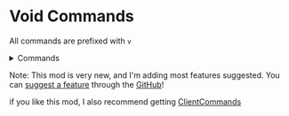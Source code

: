 
# Void Commands

All commands are prefixed with ```v```

<details>
<summary>Commands</summary>

| Command                                 | Description                                                                                          |
|-----------------------------------------|------------------------------------------------------------------------------------------------------|
| ```vget <itemStack> <count>```          | Gives yourself a ghost item. In Creative it will be ghost, until you use it.                         |
| ```vsetblock <blockPos> <blockState>``` | Sets a the block at <blockPos> to the block <blockState>.                                            |
| ```vghostplacement <booleanToggle>```   | Toggles if interacting with blocks sends a packet. This includes placing blocks, using buttons, etc. |
| ```vgetrender```                        | Prints simulation/view distance in chat.                                                             |
| ```vgetlocation [entity \| null]```     | Prints current coordinates, and dimension in chat.                                                   |
| ```vsummon <entity> <location> <nbt>``` | Summons an entity client-side (you can be nudged by client side entities)                            |
| ```vkill <entities>```                  | Removes entities from the client world                                                               |

</details> 

Note: This mod is very new, and I'm adding most features suggested. You can [suggest a feature](https://github.com/TheVoidBlock/VoidCommands/issues/new) through the [GitHub](https://github.com/TheVoidBlock/VoidCommands)!

if you like this mod, I also recommend getting [ClientCommands](https://modrinth.com/mod/client-commands)

